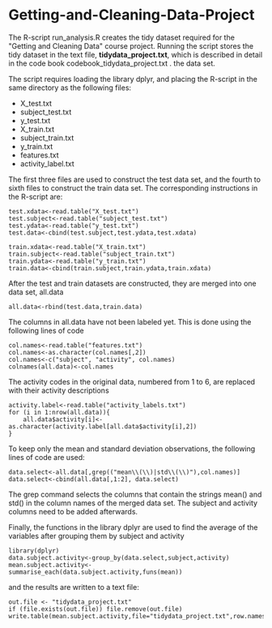 # Getting-and-Cleaning-Data-Project

The R-script run_analysis.R creates the tidy dataset required for the "Getting and Cleaning Data" course project.
Running the script stores the tidy dataset in the text file, **tidydata_project.txt**, which is described in detail in the code book codebook_tidydata_project.txt .
the data set.

The script requires loading the library dplyr, and placing the R-script in the same directory as the following files:

* X_test.txt
* subject_test.txt
* y_test.txt
* X_train.txt
* subject_train.txt
* y_train.txt
* features.txt
* activity_label.txt

The first three files are used to construct the test data set, and the fourth to sixth files to construct the train data set.
The corresponding instructions in the R-script are:

    test.xdata<-read.table("X_test.txt")
    test.subject<-read.table("subject_test.txt")
    test.ydata<-read.table("y_test.txt")
    test.data<-cbind(test.subject,test.ydata,test.xdata)

    train.xdata<-read.table("X_train.txt")
    train.subject<-read.table("subject_train.txt")
    train.ydata<-read.table("y_train.txt")
    train.data<-cbind(train.subject,train.ydata,train.xdata)

After the test and train datasets are constructed, they are merged into one data set, all.data

    all.data<-rbind(test.data,train.data)

The columns in all.data have not been labeled yet. This is done using the following lines of code

    col.names<-read.table("features.txt")
    col.names<-as.character(col.names[,2])
    col.names<-c("subject", "activity", col.names)
    colnames(all.data)<-col.names

The activity codes in the original data, numbered from 1 to 6, are replaced with their activity descriptions

    activity.label<-read.table("activity_labels.txt")
    for (i in 1:nrow(all.data)){
        all.data$activity[i]<-as.character(activity.label[all.data$activity[i],2])
    }


To keep only the mean and standard deviation observations, the following lines of code are used:

    data.select<-all.data[,grep(("mean\\(\\)|std\\(\\)"),col.names)]
    data.select<-cbind(all.data[,1:2], data.select)

The grep command selects the columns that contain the strings mean() and std() in the column names of the merged data set.
The subject and activity columns need to be added afterwards.


Finally, the functions in the library dplyr are used to find the average of the variables after grouping them by subject and activity

    library(dplyr)
    data.subject.activity<-group_by(data.select,subject,activity)
    mean.subject.activity<-summarise_each(data.subject.activity,funs(mean))

and the results are written to a text file:

    out.file <- "tidydata_project.txt"
    if (file.exists(out.file)) file.remove(out.file)
    write.table(mean.subject.activity,file="tidydata_project.txt",row.names=F)


